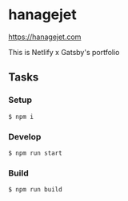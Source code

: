 # hanagejet

https://hanagejet.com

This is Netlify x Gatsby's portfolio

## Tasks

### Setup

```shell
$ npm i
```

### Develop

```shell
$ npm run start
```

### Build

```shell
$ npm run build
```
